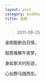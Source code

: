 ```yaml
---
layout: post
category: buddha
title: 金刚
---
```


> 2011-08-25 

金刚能断白日情，

般若难解午夜梦。

身如家犬约形迹，

心似野马践西东。
